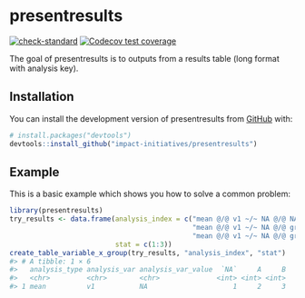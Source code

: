 
<!-- README.md is generated from README.Rmd. Please edit that file -->

# presentresults

<!-- badges: start -->

[![check-standard](https://github.com/impact-initiatives/presentresults/actions/workflows/check-standard.yaml/badge.svg)](https://github.com/impact-initiatives/presentresults/actions/workflows/check-standard.yaml)
[![Codecov test
coverage](https://codecov.io/gh/impact-initiatives/presentresults/branch/main/graph/badge.svg)](https://app.codecov.io/gh/impact-initiatives/presentresults?branch=main)
<!-- badges: end -->

The goal of presentresults is to outputs from a results table (long
format with analysis key).

## Installation

You can install the development version of presentresults from
[GitHub](https://github.com/) with:

``` r
# install.packages("devtools")
devtools::install_github("impact-initiatives/presentresults")
```

## Example

This is a basic example which shows you how to solve a common problem:

``` r
library(presentresults)
try_results <- data.frame(analysis_index = c("mean @/@ v1 ~/~ NA @/@ NA ~/~ NA",
                                             "mean @/@ v1 ~/~ NA @/@ gro ~/~ A",
                                             "mean @/@ v1 ~/~ NA @/@ gro ~/~ B"),
                          stat = c(1:3))
create_table_variable_x_group(try_results, "analysis_index", "stat")
#> # A tibble: 1 × 6
#>   analysis_type analysis_var analysis_var_value  `NA`     A     B
#>   <chr>         <chr>        <chr>              <int> <int> <int>
#> 1 mean          v1           NA                     1     2     3
```
